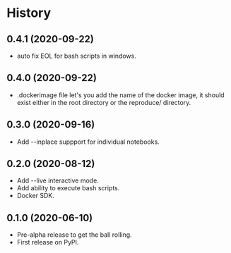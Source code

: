 History
=======

0.4.1 (2020-09-22)
------------------

- auto fix EOL for bash scripts in windows.


0.4.0 (2020-09-22)
------------------

- .dockerimage file let's you add the name of the docker image, it should exist either in the root directory or the reproduce/ directory.

0.3.0 (2020-09-16)
------------------

- Add --inplace suppport for individual notebooks.

0.2.0 (2020-08-12)
------------------

- Add --live interactive mode.
- Add ability to execute bash scripts.
- Docker SDK.


0.1.0 (2020-06-10)
------------------

- Pre-alpha release to get the ball rolling.
- First release on PyPI.
